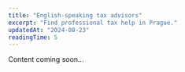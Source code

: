 ```yaml
---
title: "English-speaking tax advisors"
excerpt: "Find professional tax help in Prague."
updatedAt: "2024-08-23"
readingTime: 5
---
```


Content coming soon...
